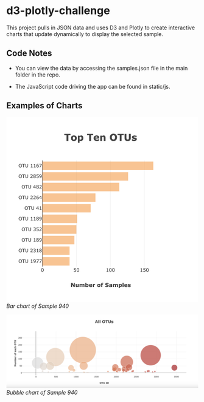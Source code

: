 # d3-plotly-challenge
This project pulls in JSON data and uses D3 and Plotly to create interactive charts that update dynamically to display the selected sample.

## Code Notes
* You can view the data by accessing the samples.json file in the main folder in the repo.

* The JavaScript code driving the app can be found in static/js.

## Examples of Charts

![Bar Chart of Sample 940](static/images/sample940-bar.png)
_Bar chart of Sample 940_

![My Image](static/images/sample940-bubble.png)
_Bubble chart of Sample 940_
